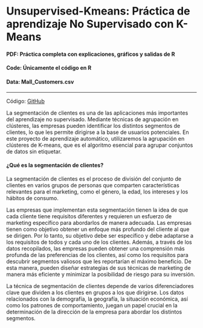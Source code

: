 # Unsupervised-Kmeans: Práctica de aprendizaje No Supervisado con K-Means

#### PDF: Práctica completa con explicaciones, gráficos y salidas de R
#### Code: Únicamente el código en R
#### Data: Mall_Customers.csv

___

Código: [GitHub](https://github.com/alvarobarrio)


La segmentación de clientes es una de las aplicaciones más importantes del aprendizaje no supervisado. Mediante técnicas de agrupación en clústeres, las empresas pueden identificar los distintos segmentos de clientes, lo que les permite dirigirse a la base de usuarios potenciales. En este proyecto de aprendizaje automático, utilizaremos la agrupación en clústeres de K-means, que es el algoritmo esencial para agrupar conjuntos de datos sin etiquetar. 

#### ¿Qué es la segmentación de clientes?
La segmentación de clientes es el proceso de división del conjunto de clientes en varios grupos de personas que comparten características relevantes para el marketing, como el género, la edad, los intereses y los hábitos de consumo.

Las empresas que implementan esta segmentación tienen la idea de que cada cliente tiene requisitos diferentes y requieren un esfuerzo de marketing específico para abordarlos de manera adecuada. Las empresas tienen como objetivo obtener un enfoque más profundo del cliente al que se dirigen. Por lo tanto, su objetivo debe ser específico y debe adaptarse a los requisitos de todos y cada uno de los clientes. Además, a través de los datos recopilados, las empresas pueden obtener una comprensión más profunda de las preferencias de los clientes, así como los requisitos para descubrir segmentos valiosos que les reportarían el máximo beneficio. De esta manera, pueden diseñar estrategias de sus técnicas de marketing de manera más eficiente y minimizar la posibilidad de riesgo para su inversión.

La técnica de segmentación de clientes depende de varios diferenciadores clave que dividen a los clientes en grupos a los que dirigirse. Los datos relacionados con la demografía, la geografía, la situación económica, así como los patrones de comportamiento, juegan un papel crucial en la determinación de la dirección de la empresa para abordar los distintos segmentos.
